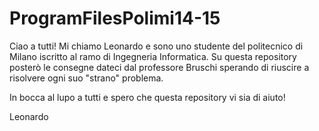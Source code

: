 ProgramFilesPolimi14-15
=======================
Ciao a tutti!
Mi chiamo Leonardo e sono uno studente del politecnico di Milano iscritto al ramo di Ingegneria Informatica.
Su questa repository posterò le consegne dateci dal professore Bruschi sperando di riuscire a risolvere ogni suo "strano" problema.

In bocca al lupo a tutti e spero che questa repository vi sia di aiuto!

Leonardo
